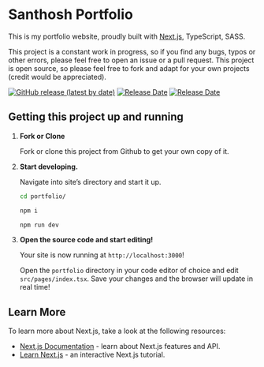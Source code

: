 # Santhosh Portfolio

This is my portfolio website, proudly built with [Next.js](https://nextjs.org/), TypeScript, SASS.

This project is a constant work in progress, so if you find any bugs, typos or other errors, please feel free to open an issue or a pull request. This project is open source, so please feel free to fork and adapt for your own projects (credit would be appreciated).

[![GitHub release (latest by date)](https://img.shields.io/github/v/release/sank2000/portfolio)](https://github.com/sank2000/portfolio/releases) [![Release Date](https://img.shields.io/github/release-date/sank2000/portfolio?color=orange)](https://github.com/sank2000/portfolio/releases/latest)
[![Release Date](https://img.shields.io/github/license/sank2000/portfolio?color=brightgreen)](https://github.com/sank2000/portfolio/blob/main/LICENSE)

## Getting this project up and running

1.  **Fork or Clone**

    Fork or clone this project from Github to get your own copy of it.

1.  **Start developing.**

    Navigate into site’s directory and start it up.

    ```sh
    cd portfolio/

    npm i

    npm run dev
    ```

1.  **Open the source code and start editing!**

    Your site is now running at `http://localhost:3000`!

    Open the `portfolio` directory in your code editor of choice and edit `src/pages/index.tsx`. Save your changes and the browser will update in real time!

## Learn More

To learn more about Next.js, take a look at the following resources:

- [Next.js Documentation](https://nextjs.org/docs) - learn about Next.js features and API.
- [Learn Next.js](https://nextjs.org/learn) - an interactive Next.js tutorial.
